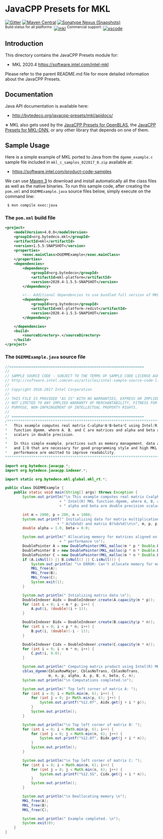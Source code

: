 JavaCPP Presets for MKL
=======================

[![Gitter](https://badges.gitter.im/bytedeco/javacpp.svg)](https://gitter.im/bytedeco/javacpp) [![Maven Central](https://maven-badges.herokuapp.com/maven-central/org.bytedeco/mkl/badge.svg)](https://maven-badges.herokuapp.com/maven-central/org.bytedeco/mkl) [![Sonatype Nexus (Snapshots)](https://img.shields.io/nexus/s/https/oss.sonatype.org/org.bytedeco/mkl.svg)](http://bytedeco.org/builds/)  
<sup>Build status for all platforms:</sup> [![mkl](https://github.com/bytedeco/javacpp-presets/workflows/mkl/badge.svg)](https://github.com/bytedeco/javacpp-presets/actions?query=workflow%3Amkl)  <sup>Commercial support:</sup> [![xscode](https://img.shields.io/badge/Available%20on-xs%3Acode-blue?style=?style=plastic&logo=appveyor&logo=data:image/png;base64,iVBORw0KGgoAAAANSUhEUgAAAEAAAABACAMAAACdt4HsAAAAGXRFWHRTb2Z0d2FyZQBBZG9iZSBJbWFnZVJlYWR5ccllPAAAAAZQTFRF////////VXz1bAAAAAJ0Uk5T/wDltzBKAAAAlUlEQVR42uzXSwqAMAwE0Mn9L+3Ggtgkk35QwcnSJo9S+yGwM9DCooCbgn4YrJ4CIPUcQF7/XSBbx2TEz4sAZ2q1RAECBAiYBlCtvwN+KiYAlG7UDGj59MViT9hOwEqAhYCtAsUZvL6I6W8c2wcbd+LIWSCHSTeSAAECngN4xxIDSK9f4B9t377Wd7H5Nt7/Xz8eAgwAvesLRjYYPuUAAAAASUVORK5CYII=)](https://xscode.com/bytedeco/javacpp-presets)


Introduction
------------
This directory contains the JavaCPP Presets module for:

 * MKL 2020.4  https://software.intel.com/intel-mkl

Please refer to the parent README.md file for more detailed information about the JavaCPP Presets.


Documentation
-------------
Java API documentation is available here:

 * http://bytedeco.org/javacpp-presets/mkl/apidocs/

&lowast; MKL also gets used by the [JavaCPP Presets for OpenBLAS](../openblas), the [JavaCPP Presets for MKL-DNN](../mkl-dnn), or any other library that depends on one of them.


Sample Usage
------------
Here is a simple example of MKL ported to Java from the `dgemm_example.c` sample file included in `mkl_c_samples_022017_0.zip` available at:

 * https://software.intel.com/product-code-samples

We can use [Maven 3](http://maven.apache.org/) to download and install automatically all the class files as well as the native binaries. To run this sample code, after creating the `pom.xml` and `DGEMMExample.java` source files below, simply execute on the command line:
```bash
 $ mvn compile exec:java
```

### The `pom.xml` build file
```xml
<project>
    <modelVersion>4.0.0</modelVersion>
    <groupId>org.bytedeco.mkl</groupId>
    <artifactId>mkl</artifactId>
    <version>1.5.5-SNAPSHOT</version>
    <properties>
        <exec.mainClass>DGEMMExample</exec.mainClass>
    </properties>
    <dependencies>
        <dependency>
            <groupId>org.bytedeco</groupId>
            <artifactId>mkl-platform</artifactId>
            <version>2020.4-1.5.5-SNAPSHOT</version>
        </dependency>

        <!-- Additional dependencies to use bundled full version of MKL -->
        <dependency>
            <groupId>org.bytedeco</groupId>
            <artifactId>mkl-platform-redist</artifactId>
            <version>2020.4-1.5.5-SNAPSHOT</version>
        </dependency>

    </dependencies>
    <build>
        <sourceDirectory>.</sourceDirectory>
    </build>
</project>
```

### The `DGEMMExample.java` source file
```java
//==============================================================
//
// SAMPLE SOURCE CODE - SUBJECT TO THE TERMS OF SAMPLE CODE LICENSE AGREEMENT,
// http://software.intel.com/en-us/articles/intel-sample-source-code-license-agreement/
//
// Copyright 2016-2017 Intel Corporation
//
// THIS FILE IS PROVIDED "AS IS" WITH NO WARRANTIES, EXPRESS OR IMPLIED, INCLUDING BUT
// NOT LIMITED TO ANY IMPLIED WARRANTY OF MERCHANTABILITY, FITNESS FOR A PARTICULAR
// PURPOSE, NON-INFRINGEMENT OF INTELLECTUAL PROPERTY RIGHTS.
//
// =============================================================
/*******************************************************************************
*   This example computes real matrix C=alpha*A*B+beta*C using Intel(R) MKL
*   function dgemm, where A, B, and C are matrices and alpha and beta are
*   scalars in double precision.
*
*   In this simple example, practices such as memory management, data alignment,
*   and I/O that are necessary for good programming style and high MKL
*   performance are omitted to improve readability.
********************************************************************************/

import org.bytedeco.javacpp.*;
import org.bytedeco.javacpp.indexer.*;

import static org.bytedeco.mkl.global.mkl_rt.*;

public class DGEMMExample {
    public static void main(String[] args) throws Exception {
        System.out.println("\n This example computes real matrix C=alpha*A*B+beta*C using \n"
                         + " Intel(R) MKL function dgemm, where A, B, and  C are matrices and \n"
                         + " alpha and beta are double precision scalars\n");

        int m = 2000, p = 200, n = 1000;
        System.out.printf(" Initializing data for matrix multiplication C=A*B for matrix \n"
                        + " A(%dx%d) and matrix B(%dx%d)\n\n", m, p, p, n);
        double alpha = 1.0, beta = 0.0;

        System.out.println(" Allocating memory for matrices aligned on 64-byte boundary for better \n"
                         + " performance \n");
        DoublePointer A = new DoublePointer(MKL_malloc(m * p * Double.BYTES, 64));
        DoublePointer B = new DoublePointer(MKL_malloc(p * n * Double.BYTES, 64));
        DoublePointer C = new DoublePointer(MKL_malloc(m * n * Double.BYTES, 64));
        if (A.isNull() || B.isNull() || C.isNull()) {
            System.out.println( "\n ERROR: Can't allocate memory for matrices. Aborting... \n");
            MKL_free(A);
            MKL_free(B);
            MKL_free(C);
            System.exit(1);
        }

        System.out.println(" Intializing matrix data \n");
        DoubleIndexer Aidx = DoubleIndexer.create(A.capacity(m * p));
        for (int i = 0; i < m * p; i++) {
            A.put(i, (double)(i + 1));
        }

        DoubleIndexer Bidx = DoubleIndexer.create(B.capacity(p * n));
        for (int i = 0; i < p * n; i++) {
            B.put(i, (double)(-i - 1));
        }

        DoubleIndexer Cidx = DoubleIndexer.create(C.capacity(m * n));
        for (int i = 0; i < m * n; i++) {
            C.put(i, 0.0);
        }

        System.out.println(" Computing matrix product using Intel(R) MKL dgemm function via CBLAS interface \n");
        cblas_dgemm(CblasRowMajor, CblasNoTrans, CblasNoTrans,
                    m, n, p, alpha, A, p, B, n, beta, C, n);
        System.out.println("\n Computations completed.\n");

        System.out.println(" Top left corner of matrix A: ");
        for (int i = 0; i < Math.min(m, 6); i++) {
            for (int j = 0; j< Math.min(p, 6); j++) {
                System.out.printf("%12.0f", Aidx.get(j + i * p));
            }
            System.out.println();
        }

        System.out.println("\n Top left corner of matrix B: ");
        for (int i = 0; i < Math.min(p, 6); i++) {
            for (int j = 0; j < Math.min(n, 6); j++) {
                System.out.printf("%12.0f", Bidx.get(j + i * n));
            }
            System.out.println();
        }

        System.out.println("\n Top left corner of matrix C: ");
        for (int i = 0; i < Math.min(m, 6); i++) {
            for (int j = 0; j < Math.min(n, 6); j++) {
                System.out.printf("%12.5G", Cidx.get(j + i * n));
            }
            System.out.println();
        }

        System.out.println("\n Deallocating memory \n");
        MKL_free(A);
        MKL_free(B);
        MKL_free(C);

        System.out.println(" Example completed. \n");
        System.exit(0);
    }
}
```
